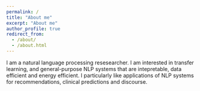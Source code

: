 ```yaml
---
permalink: /
title: "About me"
excerpt: "About me"
author_profile: true
redirect_from: 
  - /about/
  - /about.html
---
```


I am a natural language processing resesearcher.
I am interested in transfer learning, and general-purpose NLP systems that are intepretable, data efficient and energy efficient.
I particularly like applications of NLP systems for recommendations, clinical predictions and discourse.
